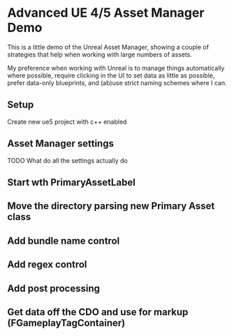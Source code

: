 # Advanced UE 4/5 Asset Manager Demo 

This is a little demo of the Unreal Asset Manager, showing a couple of strategies that help when working with large numbers of assets.

My preference when working with Unreal is to manage things automatically where possible, require clicking in the UI to set data as little
as possible, prefer data-only blueprints, and (ab)use strict naming schemes where I can.

## Setup

Create new ue5 project with c++ enabled

## Asset Manager settings

TODO What do all the settings actually do

## Start wth PrimaryAssetLabel

## Move the directory parsing new Primary Asset class

## Add bundle name control

## Add regex control

## Add post processing

## Get data off the CDO and use for markup (FGameplayTagContainer)
